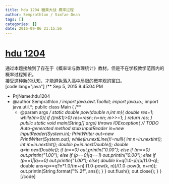 ```yaml
---
title: hdu 1204 糖果大战 概率过程
author: Semprathlon / Simfae Dean
tags: []
categories: []
date: 2015-09-06 21:15:56
---
```

[hdu 1204](http://acm.hdu.edu.cn/showproblem.php?pid=1204)
====
通过本题接触到了存在于《概率论与数理统计》教材，但是不在学校教学范围内的概率过程知识。   
接受这种新的认知，才能避免落入高中局限的概率观的窠臼。   
[code lang="java"]
/** Sep 5, 2015 9:45:04 PM
 * PrjName:hdu1204
 * @author Semprathlon
 */
import java.awt.Toolkit;
import java.io.*;
import java.util.*;
public class Main {
    /**
     * @param args
     */
    static double pow(double n,int m){
        double res=1;
        while(m&gt;0){
            if ((m&amp;1)&gt;0) res=res*n;
            n=n*n;
            m&gt;&gt;=1;
        }
        return res;
    }
    public static void main(String[] args) throws IOException{
        // TODO Auto-generated method stub
        InputReader in=new InputReader(System.in);
        PrintWriter out=new PrintWriter(System.out);
        while(in.nextLine()!=null){
            int n=in.nextInt();
            int m=in.nextInt();
            double p=in.nextDouble();
            double q=in.nextDouble();
            if (n==0)
                out.println(&quot;0.00&quot;);
            else if (m==0)
                out.println(&quot;1.00&quot;);
            else if (p==0||q==1)
                out.println(&quot;0.00&quot;);
            else if (p==1||q==0)
                out.println(&quot;1.00&quot;);
            else{
                double k=q*(1.0-p)/p/(1.0-q);
                double ans=p==q?n*1.0/(m+n):(1.0-pow(k, n))/(1.0-pow(k, n+m));
                out.println(String.format(&quot;%.2f&quot;, ans));
            }
        }
        out.flush();
        out.close();
    }
}
[/code]